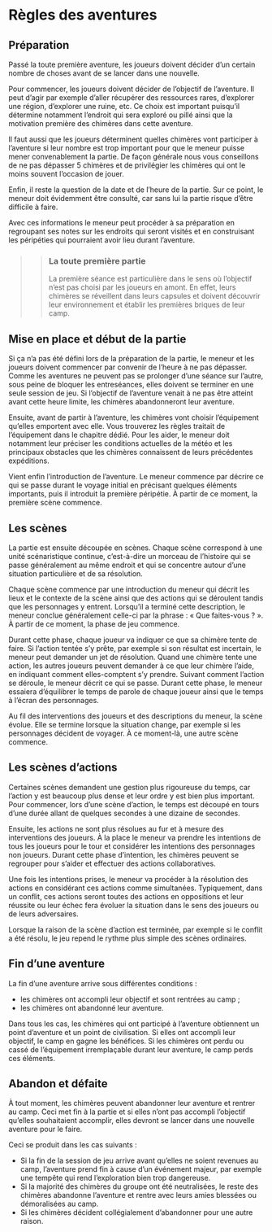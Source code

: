 # Règles des aventures

## Préparation

Passé la toute première aventure, les joueurs doivent décider d’un certain nombre de choses avant de se lancer dans une nouvelle.

Pour commencer, les joueurs doivent décider de l’objectif de l’aventure. Il peut d’agir par exemple d’aller récupérer des ressources rares, d’explorer une région, d’explorer une ruine, etc. Ce choix est important puisqu’il détermine notamment l’endroit qui sera exploré ou pillé ainsi que la motivation première des chimères dans cette aventure.

Il faut aussi que les joueurs déterminent quelles chimères vont participer à l’aventure si leur nombre est trop important pour que le meneur puisse mener convenablement la partie. De façon générale nous vous conseillons de ne pas dépasser 5 chimères et de privilégier les chimères qui ont le moins souvent l’occasion de jouer.

Enfin, il reste la question de la date et de l’heure de la partie. Sur ce point, le meneur doit évidemment être consulté, car sans lui la partie risque d’être difficile à faire.

Avec ces informations le meneur peut procéder à sa préparation en regroupant ses notes sur les endroits qui seront visités et en construisant les péripéties qui pourraient avoir lieu durant l’aventure.

>> ### La toute première partie
>>
>> La première séance est particulière dans le sens où l’objectif n’est pas choisi par les joueurs en amont. En effet, leurs chimères se réveillent dans leurs capsules et doivent découvrir leur environnement et établir les premières briques de leur camp.

## Mise en place et début de la partie

Si ça n’a pas été défini lors de la préparation de la partie, le meneur et les joueurs doivent commencer par convenir de l’heure à ne pas dépasser. Comme les aventures ne peuvent pas se prolonger d’une séance sur l’autre, sous peine de bloquer les entreséances, elles doivent se terminer en une seule session de jeu. Si l’objectif de l’aventure venait à ne pas être atteint avant cette heure limite, les chimères abandonneront leur aventure.

Ensuite, avant de partir à l’aventure, les chimères vont choisir l’équipement qu’elles emportent avec elle. Vous trouverez les règles traitait de l’équipement dans le chapitre dédié. Pour les aider, le meneur doit notamment leur préciser les conditions actuelles de la météo et les principaux obstacles que les chimères connaissent de leurs précédentes expéditions.

Vient enfin l’introduction de l’aventure. Le meneur commence par décrire ce qui se passe durant le voyage initial en précisant quelques éléments importants, puis il introduit la première péripétie. À partir de ce moment, la première scène commence.

## Les scènes

La partie est ensuite découpée en scènes. Chaque scène correspond à une unité scénaristique continue, c’est-à-dire un morceau de l’histoire qui se passe généralement au même endroit et qui se concentre autour d’une situation particulière et de sa résolution.

Chaque scène commence par une introduction du meneur qui décrit les lieux et le contexte de la scène ainsi que des actions qui se déroulent tandis que les personnages y entrent. Lorsqu’il a terminé cette description, le meneur conclue généralement celle-ci par la phrase : « Que faites-vous ? ». À partir de ce moment, la phase de jeu commence.

Durant cette phase, chaque joueur va indiquer ce que sa chimère tente de faire. Si l’action tentée s’y prête, par exemple si son résultat est incertain, le meneur peut demander un jet de résolution. Quand une chimère tente une action, les autres joueurs peuvent demander à ce que leur chimère l’aide, en indiquant comment elles-comptent s’y prendre. Suivant comment l’action se déroule, le meneur décrit ce qui se passe. Durant cette phase, le meneur essaiera d’équilibrer le temps de parole de chaque joueur ainsi que le temps à l’écran des personnages.

Au fil des interventions des joueurs et des descriptions du meneur, la scène évolue. Elle se termine lorsque la situation change, par exemple si les personnages décident de voyager. À ce moment-là, une autre scène commence.

## Les scènes d’actions

Certaines scènes demandent une gestion plus rigoureuse du temps, car l’action y est beaucoup plus dense et leur ordre y est bien plus important. Pour commencer, lors d’une scène d’action, le temps est découpé en tours d’une durée allant de quelques secondes à une dizaine de secondes.

Ensuite, les actions ne sont plus résolues au fur et à mesure des interventions des joueurs. À la place le meneur va prendre les intentions de tous les joueurs pour le tour et considérer les intentions des personnages non joueurs. Durant cette phase d’intention, les chimères peuvent se regrouper pour s’aider et effectuer des actions collaboratives.

Une fois les intentions prises, le meneur va procéder à la résolution des actions en considérant ces actions comme simultanées. Typiquement, dans un conflit, ces actions seront toutes des actions en oppositions et leur réussite ou leur échec fera évoluer la situation dans le sens des joueurs ou de leurs adversaires.

Lorsque la raison de la scène d’action est terminée, par exemple si le conflit a été résolu, le jeu repend le rythme plus simple des scènes ordinaires.

## Fin d’une aventure

La fin d’une aventure arrive sous différentes conditions :
* les chimères ont accompli leur objectif et sont rentrées au camp ;
* les chimères ont abandonné leur aventure.

Dans tous les cas, les chimères qui ont participé à l’aventure obtiennent un point d’aventure et un point de civilisation. Si elles ont accompli leur objectif, le camp en gagne les bénéfices. Si les chimères ont perdu ou cassé de l’équipement irremplaçable durant leur aventure, le camp perds ces éléments.

## Abandon et défaite

À tout moment, les chimères peuvent abandonner leur aventure et rentrer au camp. Ceci met fin à la partie et si elles n’ont pas accompli l’objectif qu’elles souhaitaient accomplir, elles devront se lancer dans une nouvelle aventure pour le faire.

Ceci se produit dans les cas suivants :
* Si la fin de la session de jeu arrive avant qu’elles ne soient revenues au camp, l’aventure prend fin à cause d’un événement majeur, par exemple une tempête qui rend l’exploration bien trop dangereuse.
* Si la majorité des chimères du groupe ont été neutralisées, le reste des chimères abandonne l’aventure et rentre avec leurs amies blessées ou démoralisées au camp.
* Si les chimères décident collégialement d’abandonner pour une autre raison.